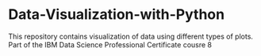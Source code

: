 # Data-Visualization-with-Python
This repository contains visualization of data using different types of plots. Part of the IBM Data Science Professional Certificate cousre 8
